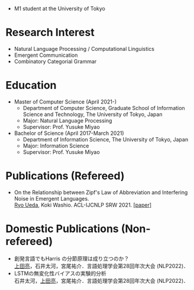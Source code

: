 - M1 student at the University of Tokyo

# Research Interest
- Natural Language Processing / Computational Linguistics
- Emergent Communication
- Combinatory Categorial Grammar

# Education
- Master of Computer Science (April 2021-)
  - Department of Computer Science, Graduate School of Information Science and Technology, The University of Tokyo, Japan
  - Major: Natural Language Processing
  - Supervisor: Prof. Yusuke Miyao
- Bachelor of Science (April 2017-March 2021)
  - Department of Information Science, The University of Tokyo, Japan
  - Major: Information Science
  - Supervisor: Prof. Yusuke Miyao

# Publications (Refereed)
- On the Relationship between Zipf's Law of Abbreviation and Interfering Noise in Emergent Languages.\
  <u>Ryo Ueda</u>, Koki Washio.
  ACL-IJCNLP SRW 2021.
  [[paper]](https://aclanthology.org/2021.acl-srw.6/)

# Domestic Publications (Non-refereed)
- 創発言語でもHarris の分節原理は成り立つのか？\
  <u>上田亮</u>，石井太河，宮尾祐介．言語処理学会第28回年次大会 (NLP2022)．
- LSTMの無変化性バイアスの実験的分析\
  石井太河，<u>上田亮</u>，宮尾祐介．言語処理学会第28回年次大会 (NLP2022)．
